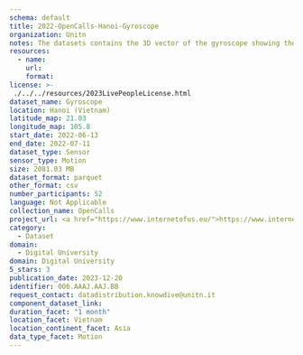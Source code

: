 ```yaml
---
schema: default
title: 2022-OpenCalls-Hanoi-Gyroscope
organization: Unitn
notes: The datasets contains the 3D vector of the gyroscope showing the rate of rotation (rad/s). The dataset was collected as part of the WeNet project, a Horizon 2020 funded project that aims at developing a diversity-aware, machine-mediated paradigm for social interactions. It collected information on the eating/drinking activities of the students of the FPT University.
resources:
  - name: 
    url: 
    format: 
license: >-
 ./../../resources/2023LivePeopleLicense.html
dataset_name: Gyroscope
location: Hanoi (Vietnam)
latitude_map: 21.03
longitude_map: 105.8
start_date: 2022-06-13
end_date: 2022-07-11
dataset_type: Sensor
sensor_type: Motion
size: 2081.03 MB
dataset_format: parquet
other_format: csv
number_participants: 52
language: Not Applicable
collection_name: OpenCalls
project_url: <a href="https://www.internetofus.eu/">https://www.internetofus.eu/</a>
category: 
  - Dataset
domain: 
  - Digital University
domain: Digital University
5_stars: 3
publication_date: 2023-12-20
identifier: 006.AAAJ.AAJ.BB
request_contact: datadistribution.knowdive@unitn.it
component_dataset_link: 
duration_facet: "1 month"
location_facet: Vietnam
location_continent_facet: Asia
data_type_facet: Motion
---
```

